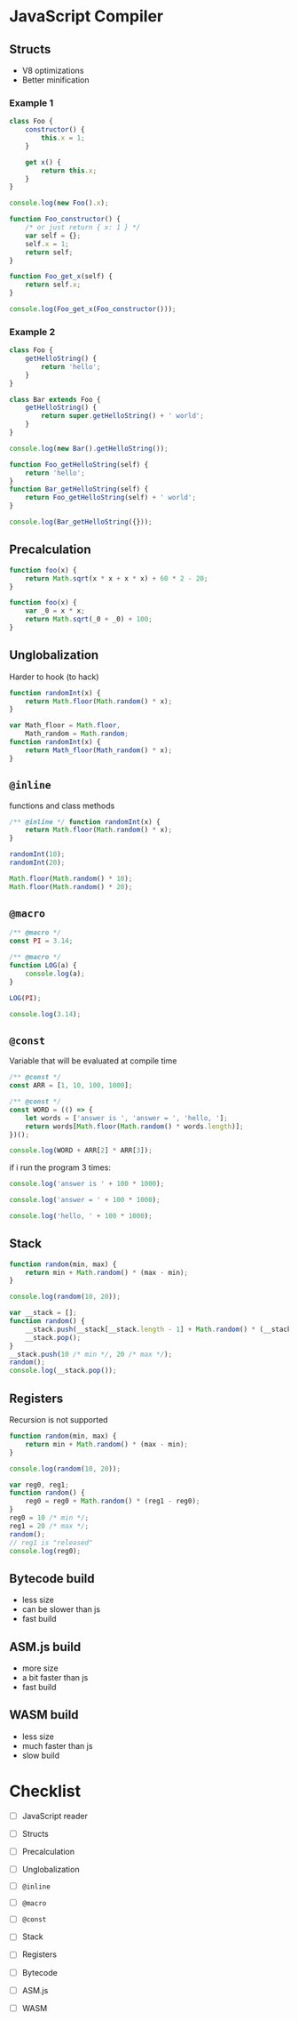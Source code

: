 # JavaScript Compiler

## Structs
- V8 optimizations
- Better minification

### Example 1
```js
class Foo {
    constructor() {
        this.x = 1;
    }

    get x() {
        return this.x;
    }
}

console.log(new Foo().x);
```
```js
function Foo_constructor() {
    /* or just return { x: 1 } */
    var self = {};
    self.x = 1;
    return self;
}

function Foo_get_x(self) {
    return self.x;
}

console.log(Foo_get_x(Foo_constructor()));
```

### Example 2
```js
class Foo {
    getHelloString() {
        return 'hello';
    }
}

class Bar extends Foo {
    getHelloString() {
        return super.getHelloString() + ' world';
    }
}

console.log(new Bar().getHelloString());
```
```js
function Foo_getHelloString(self) {
    return 'hello';
}
function Bar_getHelloString(self) {
    return Foo_getHelloString(self) + ' world';
}

console.log(Bar_getHelloString({}));
```

## Precalculation

```js
function foo(x) {
    return Math.sqrt(x * x + x * x) + 60 * 2 - 20;
}
```
```js
function foo(x) {
    var _0 = x * x;
    return Math.sqrt(_0 + _0) + 100;
}
```

## Unglobalization
Harder to hook (to hack)

```js
function randomInt(x) {
    return Math.floor(Math.random() * x);
}
```
```js
var Math_floor = Math.floor,
    Math_random = Math.random;
function randomInt(x) {
    return Math_floor(Math_random() * x);
}
```

## `@inline`
functions and class methods

```js
/** @inline */ function randomInt(x) {
    return Math.floor(Math.random() * x);
}

randomInt(10);
randomInt(20);
```
```js
Math.floor(Math.random() * 10);
Math.floor(Math.random() * 20);
```

## `@macro`

```js
/** @macro */
const PI = 3.14;

/** @macro */
function LOG(a) {
    console.log(a);
}

LOG(PI);
```
```js
console.log(3.14);
```

## `@const`
Variable that will be evaluated at compile time

```js
/** @const */
const ARR = [1, 10, 100, 1000];

/** @const */
const WORD = (() => {
    let words = ['answer is ', 'answer = ', 'hello, '];
    return words[Math.floor(Math.random() * words.length)];
})();

console.log(WORD + ARR[2] * ARR[3]);
```
if i run the program 3 times:
```js
console.log('answer is ' + 100 * 1000);
```
```js
console.log('answer = ' + 100 * 1000);
```
```js
console.log('hello, ' + 100 * 1000);
```

## Stack

```js
function random(min, max) {
    return min + Math.random() * (max - min);
}

console.log(random(10, 20));
```
```js
var __stack = [];
function random() {
    __stack.push(__stack[__stack.length - 1] + Math.random() * (__stack[__stack.length - 2] - __stack.pop()));
    __stack.pop();
}
__stack.push(10 /* min */, 20 /* max */);
random();
console.log(__stack.pop());
```

## Registers
Recursion is not supported

```js
function random(min, max) {
    return min + Math.random() * (max - min);
}

console.log(random(10, 20));
```
```js
var reg0, reg1;
function random() {
    reg0 = reg0 + Math.random() * (reg1 - reg0);
}
reg0 = 10 /* min */;
reg1 = 20 /* max */;
random();
// reg1 is "released"
console.log(reg0);
```

## Bytecode build
- less size
- can be slower than js
- fast build

## ASM.js build
- more size
- a bit faster than js
- fast build

## WASM build
- less size
- much faster than js
- slow build

# Checklist

- [ ] JavaScript reader

- [ ] Structs

- [ ] Precalculation

- [ ] Unglobalization

- [ ] `@inline`

- [ ] `@macro`

- [ ] `@const`

- [ ] Stack

- [ ] Registers

- [ ] Bytecode

- [ ] ASM.js

- [ ] WASM